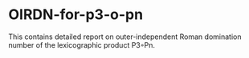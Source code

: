 # OIRDN-for-p3-o-pn
This contains detailed report on outer-independent Roman domination number of the lexicographic product P3◦Pn.
